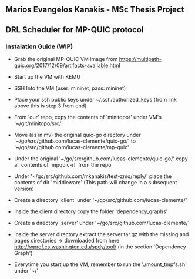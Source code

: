 ## Marios Evangelos Kanakis - MSc Thesis Project

## DRL Scheduler for MP-QUIC protocol

### Instalation Guide (WIP)

* Grab the original MP-QUIC VM image from https://multipath-quic.org/2017/12/09/artifacts-available.html 

* Start up the VM  with KEMU

* SSH Into the VM (user: mininet, pass: mininet)

* Place your ssh public keys under ~/.ssh/authorized_keys (from link above this is step 3 from end)

* From 'our' repo, copy the contents of 'minitopo/' under VM's '~/git/minitopo/src/'

* Move (as in mv) the original quic-go directory under '~/go/src/github.com/lucas-clemente/quic-go/' to '~/go/src/github.com/lucas-clemente/mp-quic'

* Under the original '~/go/src/github.com/lucas-clemente/quic-go/' copy all contents of 'mpquic-rl' from the repo

* Under '~/go/src/github.com/mkanakis/test-zmq/reply/' place the contents of dir 'middleware' (This path will change in a subsequent version)

* Create a directory 'client' under '~/go/src/github.com/lucas-clemente/'

* Inside the client directory copy the folder 'dependency_graphs'

* Create a directory 'server' under '~/go/src/github.com/lucas-clemente/'

* Inside the server directory extract the server.tar.gz with the missing and pages directories -> downloaded from here http://wprof.cs.washington.edu/spdy/tool/ (in the section 'Dependency Graph')

* Everytime you start up the VM, remember to run the './mount_tmpfs.sh' under '~/' 
